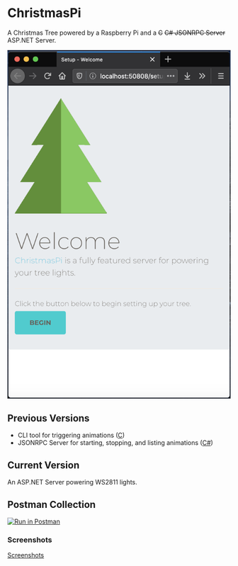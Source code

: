 # ChristmasPi

A Christmas Tree powered by a Raspberry Pi and a ~~C~~   ~~C# JSONRPC Server~~    ASP.NET Server.

![Main Screenshot](/screenshots/setup_main.png)

## Previous Versions

- CLI tool for triggering animations ([C](old/firstAttempt/))
- JSONRPC Server for starting, stopping, and listing animations ([C#](old/JSONRPPC%20Server/))

## Current Version

An ASP.NET Server powering WS2811 lights.

## Postman Collection

[![Run in Postman](https://run.pstmn.io/button.svg)](https://app.getpostman.com/run-collection/af9b1e975ca37c2f948b)

### Screenshots

[Screenshots](/screenshots/Readme.md)
